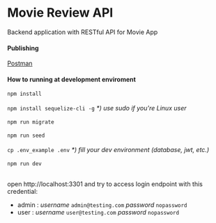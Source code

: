 # Movie Review API

Backend application with RESTful API for Movie App

#### Publishing

[Postman](https://www.getpostman.com/collections/8e744f30b7bb6f7ced31) <br>

#### How to running at development enviroment

`npm install` <br /> <br />
`npm install sequelize-cli -g` _\*) use sudo if you're Linux user_ <br /> <br />
`npm run migrate` <br /> <br />
`npm run seed` <br /> <br />
`cp .env_example .env` _\*) fill your dev environment (database, jwt, etc.)_ <br /> <br />
`npm run dev` <br /> <br />

open http://localhost:3301 and try to access login endpoint with this credential:

- admin : _username_ `admin@testing.com` _password_ `nopassword`
- user : _username_ `user@testing.com` _password_ `nopassword`
